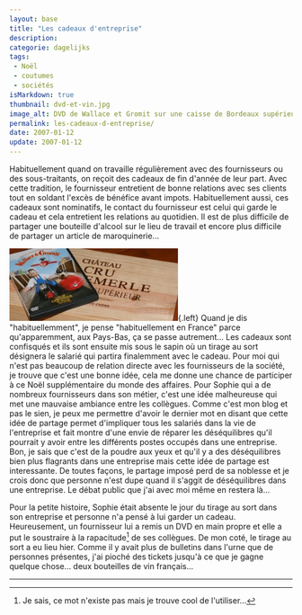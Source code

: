 ```yaml
---
layout: base
title: "Les cadeaux d'entreprise"
description: 
categorie: dagelijks
tags: 
 - Noël
 - coutumes
 - sociétés
isMarkdown: true
thumbnail: dvd-et-vin.jpg
image_alt: DVD de Wallace et Gromit sur une caisse de Bordeaux supérieur
permalink: les-cadeaux-d-entreprise/
date: 2007-01-12
update: 2007-01-12
---
```




Habituellement quand on travaille régulièrement avec des fournisseurs ou des sous-traitants, on reçoit des cadeaux de fin d'année de leur part. Avec cette tradition, le fournisseur entretient de bonne relations avec ses clients tout en soldant l'excès de bénéfice avant impots. Habituellement aussi, ces cadeaux sont nominatifs, le contact du fournisseur est celui qui garde le cadeau et cela entretient les relations au quotidien. Il est de plus difficile de partager une bouteille d'alcool sur le lieu de travail et encore plus difficile de partager un article de maroquinerie...

![DVD de Wallace et Gromit sur une caisse de Bordeaux supérieur](dvd-et-vin.jpg){.left}
Quand je dis "habituellemment", je pense "habituellement en France" parce qu'apparemment, aux Pays-Bas, ça se passe autrement... Les cadeaux sont confisqués et ils sont ensuite mis sous le sapin où un tirage au sort désignera le salarié qui partira finalemment avec le cadeau. Pour moi qui n'est pas beaucoup de relation directe avec les fournisseurs de la société, je trouve que c'est une bonne idée, cela me donne une chance de participer à ce Noël supplémentaire du monde des affaires. Pour Sophie qui a de nombreux fournisseurs dans son métier, c'est une idée malheureuse qui met une mauvaise ambiance entre les collègues. Comme c'est mon blog et pas le sien, je peux me permettre d'avoir le dernier mot en disant que cette idée de partage permet d'impliquer tous les salariés dans la vie de l'entreprise et fait montre d'une envie de réparer les déséquilibres qu'il pourrait y avoir entre les différents postes occupés dans une entreprise. Bon, je sais que c'est de la poudre aux yeux et qu'il y a des déséquilibres bien plus flagrants dans une entreprise mais cette idée de partage est interessante. De toutes façons, le partage imposé perd de sa noblesse et je crois donc que personne n'est dupe quand il s'aggit de déséquilibres dans une entreprise. Le débat public que j'ai avec moi même en restera là...

Pour la petite histoire, Sophie était absente le jour du tirage au sort dans son entreprise et personne n'a pensé à lui garder un cadeau. Heureusement, un fournisseur lui a remis un DVD en main propre et elle a put le soustraire à la rapacitude[^1] de ses collègues. De mon coté, le tirage au sort a eu lieu hier. Comme il y avait plus de bulletins dans l'urne que de personnes présentes, j'ai pioché des tickets jusqu'à ce que je gagne quelque chose... deux bouteilles de vin français...

---
[^1]: Je sais, ce mot n'existe pas mais je trouve cool de l'utiliser...